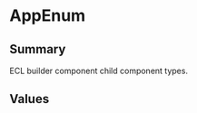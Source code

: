 <script setup>
import Basic from './demo/ECLComponent/Basic.vue'
</script>

# AppEnum

## Summary

ECL builder component child component types.

## Values

<DemoContainer>
  <Basic />
</DemoContainer>
